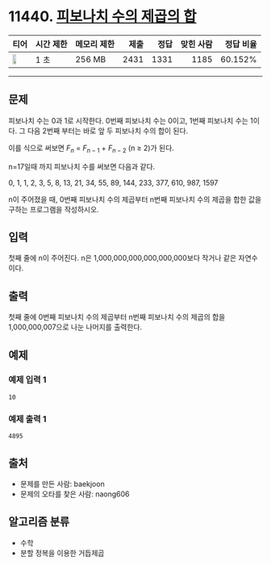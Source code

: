 # 11440. [피보나치 수의 제곱의 합](https://www.acmicpc.net/problem/11440)

| 티어 | 시간 제한 | 메모리 제한 | 제출 | 정답 | 맞힌 사람 | 정답 비율 |
|---|---|---|---:|---:|---:|---:|
| <img src="https://static.solved.ac/tier_small/16.svg" width="50%" /> | 1 초 | 256 MB | 2431 | 1331 | 1185 | 60.152% |

---

## 문제

피보나치 수는 0과 1로 시작한다. 0번째 피보나치 수는 0이고, 1번째 피보나치 수는 1이다. 그 다음 2번째 부터는 바로 앞 두 피보나치 수의 합이 된다.

이를 식으로 써보면 $F_{n}$ = $F_{n-1}$ + $F_{n-2}$
(n ≥ 2)가 된다.

n=17일때 까지 피보나치 수를 써보면 다음과 같다.

0, 1, 1, 2, 3, 5, 8, 13, 21, 34, 55, 89, 144, 233, 377, 610, 987, 1597

n이 주어졌을 때, 0번째 피보나치 수의 제곱부터 n번째 피보나치 수의 제곱을 합한 값을 구하는 프로그램을 작성하시오.

## 입력

첫째 줄에 n이 주어진다. n은 1,000,000,000,000,000,000보다 작거나 같은 자연수이다.

## 출력

첫째 줄에 0번째 피보나치 수의 제곱부터 n번째 피보나치 수의 제곱의 합을 1,000,000,007으로 나눈 나머지를 출력한다.

## 예제

### 예제 입력 1

```
10
```

### 예제 출력 1

```
4895
```

## 출처

- 문제를 만든 사람: baekjoon
- 문제의 오타를 찾은 사람: naong606

## 알고리즘 분류

- 수학
- 분할 정복을 이용한 거듭제곱

